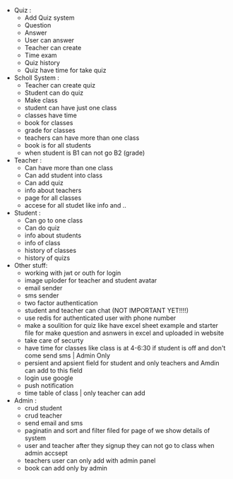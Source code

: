 * Quiz : 
    * Add Quiz system
    * Question
    * Answer
    * User can answer
    * Teacher can create
    * Time exam
    * Quiz history
    * Quiz have time for take quiz
* Scholl System : 
    * Teacher can create quiz
    * Student can  do quiz
    * Make class
    * student can have just one class
    * classes have time 
    * book for classes
    * grade for classes
    * teachers can have more than one class
    * book is for all students
    * when student is B1 can not go B2 (grade)
* Teacher :
    * Can have more than one class
    * Can add student into class
    * Can add quiz
    * info about teachers
    * page for all classes
    * accese for all studet like info and ..
* Student : 
    * Can go to one class
    * Can do quiz
    * info about students
    * info of class
    * history of classes
    * history of quizs
* Other stuff: 
    * working with jwt or outh for login
    * image uploder for teacher and student avatar
    * email sender
    * sms sender
    * two factor authentication
    * student and teacher can chat (NOT IMPORTANT YET!!!!)
    * use redis for authenticated user with phone number
    * make a soulition for quiz like have excel sheet example and starter file for make question and asnwers in excel and uploaded in website
    * take care of securty
    * have time for classes like class is at 4-6:30 if student is off and don't come send sms | Admin Only
    * persient and apsient field for student and only teachers and Amdin can add to this field
    * login use google
    * push notification
    * time table of class | only teacher can add
* Admin : 
    * crud student
    * crud teacher
    * send email and sms
    * paginatin and sort and filter filed for page of we show details of system
    * user and teacher after they signup they can not go to class when admin accsept
    * teachers user can only add with admin panel
    * book can add only by admin